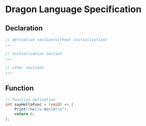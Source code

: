 # Dragon Language Specification

## Declaration

```java
// defination section(without initialization)
...

// initialization section
...

// other sections
...
```

## Function

```java
// function defination
int sayHelloFunc = (void) => {
    Print("Hello World!\n");
    return 0;
};
